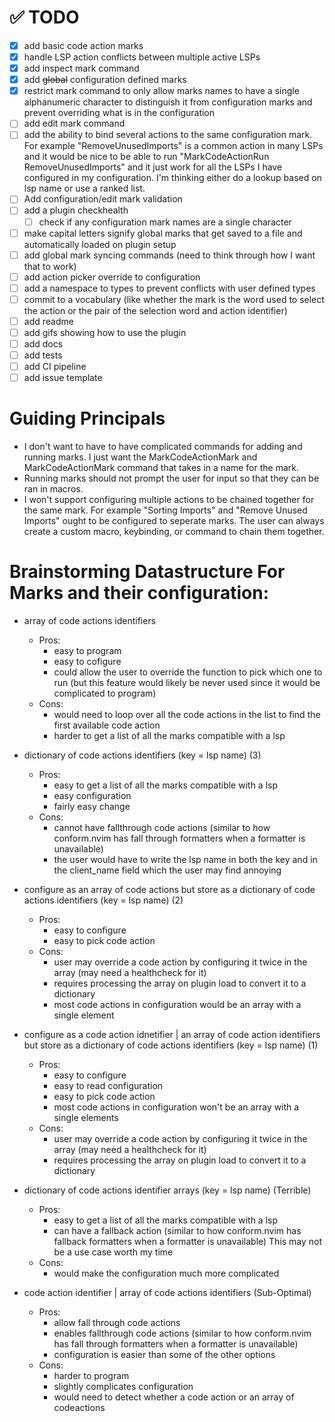 # ✅ TODO

-   [x] add basic code action marks
-   [x] handle LSP action conflicts between multiple active LSPs
-   [x] add inspect mark command
-   [x] add ~~global~~ configuration defined marks
-   [x] restrict mark command to only allow marks names to have a single
        alphanumeric character to distinguish it from configuration marks and
        prevent overriding what is in the configuration
-   [ ] add edit mark command
-   [ ] add the ability to bind several actions to the same configuration mark.
        For example "RemoveUnusedImports" is a common action in many LSPs and
        it would be nice to be able to run "MarkCodeActionRun RemoveUnusedImports"
        and it just work for all the LSPs I have configured in my configuration.
        I'm thinking either do a lookup based on lsp name or use a ranked list.
-   [ ] Add configuration/edit mark validation
-   [ ] add a plugin checkhealth
    -   [ ] check if any configuration mark names are a single character
-   [ ] make capital letters signify global marks that get saved to a file and
        automatically loaded on plugin setup
-   [ ] add global mark syncing commands (need to think through how I want that
        to work)
-   [ ] add action picker override to configuration
-   [ ] add a namespace to types to prevent conflicts with user defined types
-   [ ] commit to a vocabulary (like whether the mark is the word used to select
        the action or the pair of the selection word and action identifier)
-   [ ] add readme
-   [ ] add gifs showing how to use the plugin
-   [ ] add docs
-   [ ] add tests
-   [ ] add CI pipeline
-   [ ] add issue template

# Guiding Principals

-   I don't want to have to have complicated commands for adding and running marks.
    I just want the MarkCodeActionMark and MarkCodeActionMark command that takes
    in a name for the mark.
-   Running marks should not prompt the user for input so that they can be ran in
    macros.
-   I won't support configuring multiple actions to be chained together for the
    same mark. For example "Sorting Imports" and "Remove Unused Imports" ought to
    be configured to seperate marks. The user can always create a custom macro,
    keybinding, or command to chain them together.

# Brainstorming Datastructure For Marks and their configuration:

-   array of code actions identifiers

    -   Pros:
        -   easy to program
        -   easy to cofigure
        -   could allow the user to override the function to pick which one to run
            (but this feature would likely be never used since it would be complicated to program)
    -   Cons:
        -   would need to loop over all the code actions in the list to find the
            first available code action
        -   harder to get a list of all the marks compatible with a lsp

-   dictionary of code actions identifiers (key = lsp name)
    (3)

    -   Pros:
        -   easy to get a list of all the marks compatible with a lsp
        -   easy configuration
        -   fairly easy change
    -   Cons:
        -   cannot have fallthrough code actions (similar to how conform.nvim has fall through
            formatters when a formatter is unavailable)
        -   the user would have to write the lsp name in both the key and in the client_name field which the user may find annoying

-   configure as an array of code actions but store as a dictionary of code actions identifiers (key = lsp name)
    (2)

    -   Pros:
        -   easy to configure
        -   easy to pick code action
    -   Cons:
        -   user may override a code action by configuring it twice in the array (may need a healthcheck for it)
        -   requires processing the array on plugin load to convert it to a dictionary
        -   most code actions in configuration would be an array with a single element

-   configure as a code action idnetifier | an array of code action identifiers
    but store as a dictionary of code actions identifiers (key = lsp name)
    (1)

    -   Pros:
        -   easy to configure
        -   easy to read configuration
        -   easy to pick code action
        -   most code actions in configuration won't be an array with a single elements
    -   Cons:
        -   user may override a code action by configuring it twice in the array (may need a healthcheck for it)
        -   requires processing the array on plugin load to convert it to a dictionary

-   dictionary of code actions identifier arrays (key = lsp name)
    (Terrible)

    -   Pros:
        -   easy to get a list of all the marks compatible with a lsp
        -   can have a fallback action (similar to how conform.nvim has fallback
            formatters when a formatter is unavailable) This may not be a use case worth my time
    -   Cons:
        -   would make the configuration much more complicated

-   code action identifier | array of code actions identifiers
    (Sub-Optimal)
    -   Pros:
        -   allow fall through code actions
        -   enables fallthrough code actions (similar to how conform.nvim has fall through
            formatters when a formatter is unavailable)
        -   configuration is easier than some of the other options
    -   Cons:
        -   harder to program
        -   slightly complicates configuration
        -   would need to detect whether a code action or an array of codeactions
